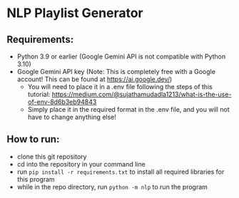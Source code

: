 # NLP Playlist Generator
## Requirements:
- Python 3.9 or earlier (Google Gemini API is not compatible with Python 3.10)
- Google Gemini API key (Note: This is completely free with a Google account! This can be found at https://ai.google.dev/)
  - You will need to place it in a .env file following the steps of this tutorial: https://medium.com/@sujathamudadla1213/what-is-the-use-of-env-8d6b3eb94843
  - Simply place it in the required format in the .env file, and you will not have to change anything else!
## How to run:
- clone this git repository
- cd into the repository in your command line
- run ``` pip install -r requirements.txt ``` to install all required libraries for this program
- while in the repo directory, run ```python -m nlp``` to run the program
